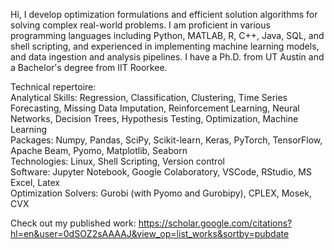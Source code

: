 Hi, I develop optimization formulations and efficient solution algorithms for solving complex real-world problems.
I am proficient in various programming languages including Python, MATLAB, R, C++, Java, SQL, and shell scripting,
and experienced in implementing machine learning models, and data ingestion and analysis pipelines. I have a Ph.D.
from UT Austin and a Bachelor's degree from IIT Roorkee.

Technical repertoire:\
Analytical Skills: Regression, Classification, Clustering, Time Series Forecasting, Missing Data Imputation,
Reinforcement Learning, Neural Networks, Decision Trees, Hypothesis Testing, Optimization, Machine Learning\
Packages: Numpy, Pandas, SciPy, Scikit-learn, Keras, PyTorch, TensorFlow, Apache Beam, Pyomo, Matplotlib, Seaborn\
Technologies: Linux, Shell Scripting, Version control\
Software: Jupyter Notebook, Google Colaboratory, VSCode, RStudio, MS Excel, Latex\
Optimization Solvers: Gurobi (with Pyomo and Gurobipy), CPLEX, Mosek, CVX

Check out my published work: https://scholar.google.com/citations?hl=en&user=0dSOZ2sAAAAJ&view_op=list_works&sortby=pubdate

<!---
scvishnoi/scvishnoi is a ✨ special ✨ repository because its `README.md` (this file) appears on your GitHub profile.
You can click the Preview link to take a look at your changes.
--->
